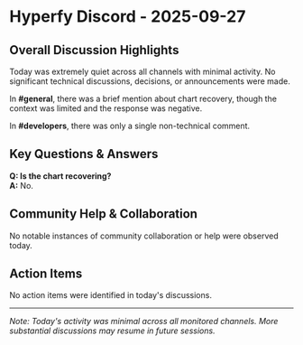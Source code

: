 # Hyperfy Discord - 2025-09-27

## Overall Discussion Highlights

Today was extremely quiet across all channels with minimal activity. No significant technical discussions, decisions, or announcements were made.

In **#general**, there was a brief mention about chart recovery, though the context was limited and the response was negative.

In **#developers**, there was only a single non-technical comment.

## Key Questions & Answers

**Q: Is the chart recovering?**  
**A:** No.

## Community Help & Collaboration

No notable instances of community collaboration or help were observed today.

## Action Items

No action items were identified in today's discussions.

---

*Note: Today's activity was minimal across all monitored channels. More substantial discussions may resume in future sessions.*